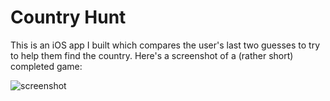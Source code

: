 Country Hunt
============

This is an iOS app I built which compares the user's last two guesses to try to help them find the country. Here's a screenshot of a (rather short) completed game:

![screenshot](http://imgslot.com/upload/big/2013/10/18/5260821358750.png)
